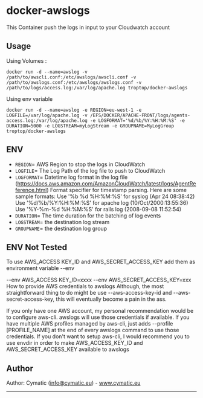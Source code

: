 # docker-awslogs

This Container push the logs in input to your Cloudwatch account
## Usage

Using Volumes :

```
docker run -d --name=awslog -v /path/to/awscli.conf:/etc/awslogs/awscli.conf -v /path/to/awslogs.conf:/etc/awslogs/awslogs.conf -v /path/to/logs/access.log:/var/log/apache.log troptop/docker-awslogs
```

Using env variable
```
docker run -d --name=awslog -e REGION=eu-west-1 -e LOGFILE=/var/log/apache.log -v /EFS/DOCKER/APACHE-FRONT/logs/agents-access.log:/var/log/apache.log -e LOGFORMAT='%d/%b/%Y:%H:%M:%S' -e DURATION=5000 -e LOGSTREAM=myLogStream -e GROUPNAME=MyLogGroup troptop/docker-awslogs
```
## ENV 
- `REGION`= AWS Region to stop the logs in CloudWatch
- `LOGFILE`= The Log Path of the log file to push to CloudWatch
- `LOGFORMAT`= Datetime log format in the log file  (https://docs.aws.amazon.com/AmazonCloudWatch/latest/logs/AgentReference.html)
 Format specifier for timestamp parsing. Here are some sample formats:
 Use '%b %d %H:%M:%S' for syslog (Apr 24 08:38:42)
 Use '%d/%b/%Y:%H:%M:%S' for apache log (10/Oct/2000:13:55:36)
 Use '%Y-%m-%d %H:%M:%S' for rails log (2008-09-08 11:52:54)
- `DURATION`= The time duration for the batching of log events
- `LOGSTREAM`=  the destination log stream
- `GROUPNAME`=  the destination log group


## ENV Not Tested 

To use AWS_ACCESS KEY_ID and AWS_SECRET_ACCESS_KEY add them as environment variable --env

--env AWS_ACCESS KEY_ID=xxxx
--env AWS_SECRET_ACCESS_KEY=xxx
How to provide AWS credentials to awslogs
Although, the most straightforward thing to do might be use --aws-access-key-id and --aws-secret-access-key, this will eventually become a pain in the ass.

If you only have one AWS account, my personal recommendation would be to configure aws-cli. awslogs will use those credentials if available. If you have multiple AWS profiles managed by aws-cli, just adds --profile [PROFILE_NAME] at the end of every awslogs command to use those credentials.
If you don't want to setup aws-cli, I would recommend you to use envdir in order to make AWS_ACCESS_KEY_ID and AWS_SECRET_ACCESS_KEY available to awslogs

## Author

Author: Cymatic (<info@cymatic.eu>) - www.cymatic.eu

---


